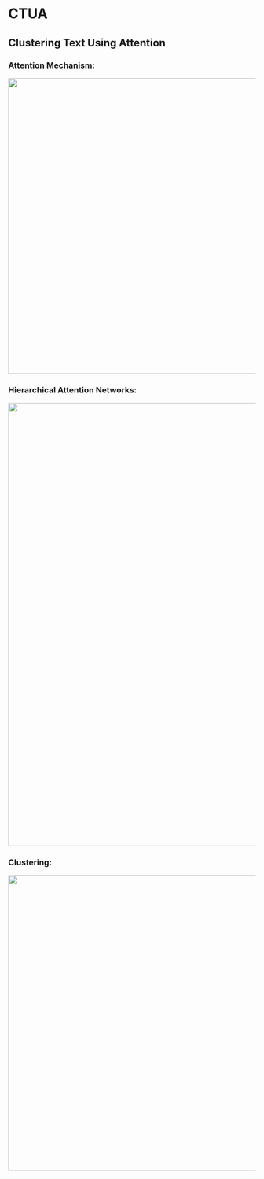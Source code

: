 # CTUA
## Clustering Text Using Attention

### Attention Mechanism:
<kbd><img src="https://miro.medium.com/max/2204/1*ABkaR2glZNP6oh08oY4l-Q.png" width = 600></kbd>

### Hierarchical Attention Networks:
<kbd><img src="https://miro.medium.com/max/852/1*28XVtq2lOjOmZhcSgu1NmQ.png" width = 900></kbd>

### Clustering:
<kbd><img src="https://www.vertica.com/wp-content/uploads/2019/10/Data_Clustering_269630632-2000px.jpg" width = 600></kbd>
